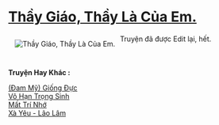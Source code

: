 <a href="https://utruyen.com/thay-giao-thay-la-cua-em/25147/" title="Thầy Giáo, Thầy Là Của Em."><h1>Thầy Giáo, Thầy Là Của Em.</h1></a><div style="display:table"><img align="right" style="float: left; padding: 10px;" src="https://utruyen.com/images/story/200x260/thay-giao-thay-la-cua-em.jpg" alt="Thầy Giáo, Thầy Là Của Em.">Truyện đã được Edit lại, hết.</div><p><br><b>Truyện Hay Khác :</b></p><a href="https://utruyen.com/dam-my-giong-duc/25136/" alt="(Đam Mỹ) Giống Đực">(Đam Mỹ) Giống Đực</a><br/><a href="https://www.flickr.com/photos/183745219@N08/49683362681/" alt="Vô Hạn Trọng Sinh">Vô Hạn Trọng Sinh</a><br/><a href="https://github.com/quanluxury/ngontinh_sac/tree/master/truyenhay/19342/" alt="Mất Trí Nhớ">Mất Trí Nhớ</a><br/><a href="https://github.com/quanluxury/ngontinh_sac/tree/master/truyenhay/21220/" alt="Xà Yêu - Lão Lâm">Xà Yêu - Lão Lâm</a><br/>